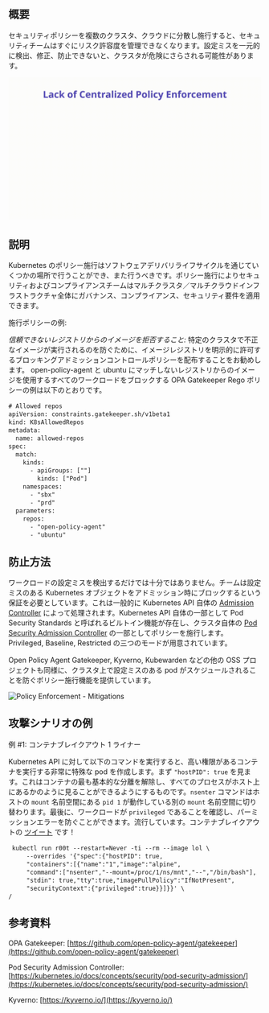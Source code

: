 ## 概要

セキュリティポリシーを複数のクラスタ、クラウドに分散し施行すると、セキュリティチームはすぐにリスク許容度を管理できなくなります。設定ミスを一元的に検出、修正、防止できないと、クラスタが危険にさらされる可能性があります。

![Policy Enforcement - Illustration](/assets/images/K04-2022.gif)

## 説明
Kubernetes のポリシー施行はソフトウェアデリバリライフサイクルを通じていくつかの場所で行うことができ、また行うべきです。ポリシー施行によりセキュリティおよびコンプライアンスチームはマルチクラスタ／マルチクラウドインフラストラクチャ全体にガバナンス、コンプライアンス、セキュリティ要件を適用できます。


施行ポリシーの例:

*信頼できないレジストリからのイメージを拒否すること:* 特定のクラスタで不正なイメージが実行されるのを防ぐために、イメージレジストリを明示的に許可するブロッキングアドミッションコントロールポリシーを配布することをお勧めします。 open-policy-agent と ubuntu にマッチしないレジストリからのイメージを使用するすべてのワークロードをブロックする OPA Gatekeeper Rego ポリシーの例は以下のとおりです。

```
# Allowed repos
apiVersion: constraints.gatekeeper.sh/v1beta1
kind: K8sAllowedRepos
metadata:
  name: allowed-repos
spec:
  match:
    kinds:
      - apiGroups: [""]
        kinds: ["Pod"]
    namespaces:
      - "sbx"
      - "prd"
  parameters:
    repos:
      - "open-policy-agent"
      - "ubuntu"
```

## 防止方法

ワークロードの設定ミスを検出するだけでは十分ではありません。チームは設定ミスのある Kubernetes オブジェクトをアドミッション時にブロックするという保証を必要としています。これは一般的に Kubernetes API 自体の [Admission Controller](https://kubernetes.io/docs/reference/access-authn-authz/admission-controllers/) によって処理されます。Kubernetes API 自体の一部として Pod Security Standards と呼ばれるビルトイン機能が存在し、クラスタ自体の [Pod Security Admission Controller](https://kubernetes.io/docs/concepts/security/pod-security-admission/) の一部としてポリシーを施行します。Privileged, Baseline, Restricted の三つのモードが用意されています。

Open Policy Agent Gatekeeper, Kyverno, Kubewarden などの他の OSS プロジェクトも同様に、クラスタ上で設定ミスのある pod がスケジュールされることを防ぐポリシー施行機能を提供しています。

![Policy Enforcement - Mitigations](/assets/images/K04-2022-mitigation.gif)

## 攻撃シナリオの例
例 #1: コンテナブレイクアウト 1 ライナー

Kubernetes API に対して以下のコマンドを実行すると、高い権限があるコンテナを実行する非常に特殊な pod を作成します。まず `"hostPID": true` を見ます。これはコンテナの最も基本的な分離を解除し、すべてのプロセスがホスト上にあるかのように見ることができるようにするものです。`nsenter` コマンドはホストの `mount` 名前空間にある `pid 1` が動作している別の `mount` 名前空間に切り替わります。最後に、ワークロードが `privileged` であることを確認し、パーミッションエラーを防ぐことができます。流行しています。コンテナブレイクアウトの [ツイート](https://twitter.com/mauilion/status/1129468485480751104) です！

```
 kubectl run r00t --restart=Never -ti --rm --image lol \
	 --overrides '{"spec":{"hostPID": true, 
	 "containers":[{"name":"1","image":"alpine", 
	 "command":["nsenter","--mount=/proc/1/ns/mnt","--","/bin/bash"], 
     "stdin": true,"tty":true,"imagePullPolicy":"IfNotPresent", 
     "securityContext":{"privileged":true}}]}}' \
/
```

## 参考資料
OPA Gatekeeper: [https://github.com/open-policy-agent/gatekeeper](https://github.com/open-policy-agent/gatekeeper)

Pod Security Admission Controller: [https://kubernetes.io/docs/concepts/security/pod-security-admission/](https://kubernetes.io/docs/concepts/security/pod-security-admission/)

Kyverno: [https://kyverno.io/](https://kyverno.io/)
